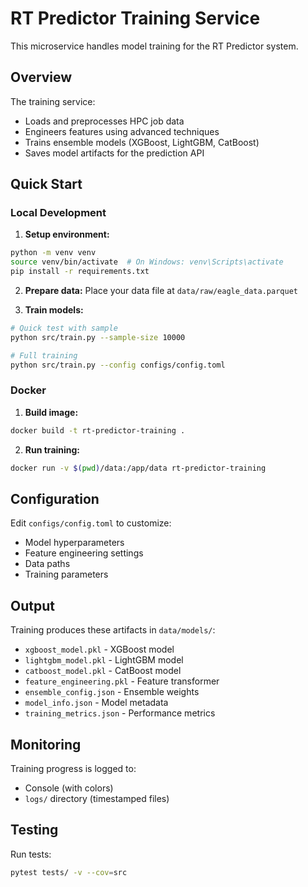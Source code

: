 # RT Predictor Training Service

This microservice handles model training for the RT Predictor system.

## Overview

The training service:
- Loads and preprocesses HPC job data
- Engineers features using advanced techniques
- Trains ensemble models (XGBoost, LightGBM, CatBoost)
- Saves model artifacts for the prediction API

## Quick Start

### Local Development

1. **Setup environment:**
```bash
python -m venv venv
source venv/bin/activate  # On Windows: venv\Scripts\activate
pip install -r requirements.txt
```

2. **Prepare data:**
Place your data file at `data/raw/eagle_data.parquet`

3. **Train models:**
```bash
# Quick test with sample
python src/train.py --sample-size 10000

# Full training
python src/train.py --config configs/config.toml
```

### Docker

1. **Build image:**
```bash
docker build -t rt-predictor-training .
```

2. **Run training:**
```bash
docker run -v $(pwd)/data:/app/data rt-predictor-training
```

## Configuration

Edit `configs/config.toml` to customize:
- Model hyperparameters
- Feature engineering settings
- Data paths
- Training parameters

## Output

Training produces these artifacts in `data/models/`:
- `xgboost_model.pkl` - XGBoost model
- `lightgbm_model.pkl` - LightGBM model
- `catboost_model.pkl` - CatBoost model
- `feature_engineering.pkl` - Feature transformer
- `ensemble_config.json` - Ensemble weights
- `model_info.json` - Model metadata
- `training_metrics.json` - Performance metrics

## Monitoring

Training progress is logged to:
- Console (with colors)
- `logs/` directory (timestamped files)

## Testing

Run tests:
```bash
pytest tests/ -v --cov=src
```
